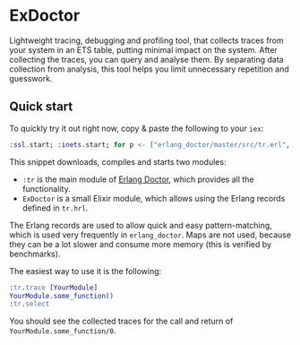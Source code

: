 # ExDoctor

Lightweight tracing, debugging and profiling tool, that collects traces from your system in an ETS table, putting minimal impact on the system.
After collecting the traces, you can query and analyse them.
By separating data collection from analysis, this tool helps you limit unnecessary repetition and guesswork.

## Quick start

To quickly try it out right now, copy & paste the following to your `iex`:

```elixir
:ssl.start; :inets.start; for p <- ["erlang_doctor/master/src/tr.erl", "ex_doctor/main/lib/ex_doctor.ex"] do {:ok, {{_, 200, _}, _, src}} = :httpc.request("https://raw.githubusercontent.com/chrzaszcz/" <> p); tp = "/tmp/" <> Path.basename(p); File.write!(tp, src); c tp end; import ExDoctor; :tr.start
```

This snippet downloads, compiles and starts two modules:

- `:tr` is the main module of [Erlang Doctor](https://github.com/chrzaszcz/erlang_doctor), which provides all the functionality.
- `ExDoctor` is a small Elixir module, which allows using the Erlang records defined in `tr.hrl`.

The Erlang records are used to allow quick and easy pattern-matching, which is used very frequently in `erlang_doctor`.
Maps are not used, because they can be a lot slower and consume more memory (this is verified by benchmarks).

The easiest way to use it is the following:

```erlang
:tr.trace [YourModule]
YourModule.some_function()
:tr.select
```

You should see the collected traces for the call and return of `YourModule.some_function/0`.
